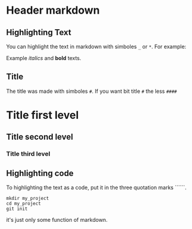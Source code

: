 # Header markdown

## Highlighting  Text

You can highlight the text in markdown with simboles `_` or `*`. For example:

Example _italics_ and **bold** texts.

## Title
The title was made with simboles `#`. If you want bit title `#` the less `####`

# Title first level
## Title second level
### Title third level 

## Highlighting code

To highlighting the text as a code, put it in the three quotation marks ``````.

```
mkdir my_project
cd my_project
git init
```

it's just only some function of markdown.
